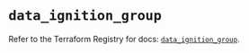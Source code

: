 # `data_ignition_group`

Refer to the Terraform Registry for docs: [`data_ignition_group`](https://registry.terraform.io/providers/andrewchubatiuk/ignition/0.0.1/docs/data-sources/group).
